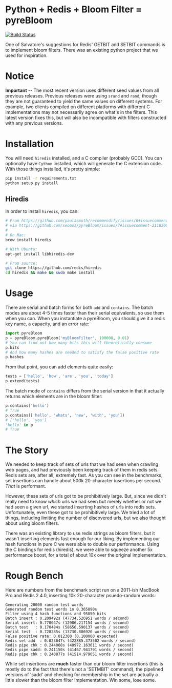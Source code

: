 Python + Redis + Bloom Filter = pyreBloom
=====================================================
[![Build Status](https://travis-ci.org/seomoz/pyreBloom.svg?branch=linting)](https://travis-ci.org/seomoz/pyreBloom)

One of Salvatore's suggestions for Redis' GETBIT and SETBIT commands is to
implement bloom filters. There was an existing python project that we used
for inspiration.

Notice
======
__Important__ -- The most recent version uses different seed values from all
previous releases. Previous releases were using `srand` and `rand`, though they
are not guaranteed to yield the same values on different systems. For example,
two clients compiled on different platforms with different C implementations
may not necessarily agree on what's in the filters. This latest version fixes
this, but will also be incompatible with filters constructed with any previous
versions.

Installation
============

You will need `hiredis` installed, and a C compiler (probably GCC). You can
optionally have `Cython` installed, which will generate the C extension code.
With those things installed, it's pretty simple:

```bash
pip install -r requirements.txt
python setup.py install
```

Hiredis
-------
In order to install `hiredis`, you can:

```bash
# From https://github.com/paulasmuth/recommendify/issues/6#issuecomment-4496616
# via https://github.com/seomoz/pyreBloom/issues/7#issuecomment-21182063
#
# On Mac:
brew install hiredis

# With Ubuntu:
apt-get install libhiredis-dev

# From source:
git clone https://github.com/redis/hiredis
cd hiredis && make && sudo make install
```

Usage
=====

There are serial and batch forms for both `add` and `contains`. The batch 
modes are about 4-5 times faster than their serial equivalents, so use them
when you can. When you instantiate a pyreBloom, you should give it a redis
key name, a capacity, and an error rate:

```python
import pyreBloom
p = pyreBloom.pyreBloom('myBloomFilter', 100000, 0.01)
# You can find out how many bits this will theoretically consume
p.bits
# And how many hashes are needed to satisfy the false positive rate
p.hashes
```

From that point, you can add elements quite easily:

```python
tests = ['hello', 'how', 'are', 'you', 'today']
p.extend(tests)
```

The batch mode of `contains` differs from the serial version in that it actually
returns which elements are in the bloom filter:

```python
p.contains('hello')
# True
p.contains(['hello', 'whats', 'new', 'with', 'you'])
# ['hello', 'you']
'hello' in p
# True
```

The Story
=========

We needed to keep track of sets of urls that we had seen when crawling web
pages, and had previously been keeping track of them in redis sets. Redis 
sets are, after all, extremely fast. As you can see in the benchmarks, set
insertions can handle about 500k 20-character insertions per second. _That_
is performant.

However, these sets of urls got to be prohibitively large. But, since we 
didn't really need to know _which_ urls we had seen but merely whether or
not we had seen a given url, we started inserting hashes of urls into redis
sets. Unfortunately, even these got to be prohibitively large. We tried a
lot of things, including limiting the number of discovered urls, but we 
also thought about using bloom filters.

There was an existing library to use redis strings as bloom filters, but it
wasn't inserting elements fast enough for our liking. By implementing our
hash functions in pure C we were able to double our performance. Using the 
C bindings for redis (hiredis), we were able to squeeze another 5x performance
boost, for a total of about 10x over the original implementation.

Rough Bench
===========

Here are numbers from the benchmark script run on a 2011-ish MacBook Pro
and Redis 2.4.0, inserting 10k 20-character psuedo-random words:

	Generating 20000 random test words
	Generated random test words in 0.365890s
	Filter using 4 hash functions and 95850 bits
	Batch insert : 0.209492s (47734.526951 words / second)
	Serial insert: 0.770047s (12986.217154 words / second)
	Batch test   : 0.170484s (58656.590137 words / second)
	Serial test  : 0.728285s (13730.886920 words / second)
	False positive rate: 0.012300 (0.100000 expected)
	Redis set add  : 0.023647s (422885.373502 words / second)
	Redis pipe chk : 0.244068s (40972.163611 words / second)
	Redis pipe sadd: 0.241150s (41467.941791 words / second)
	Redis pipe chk : 0.240877s (41514.979051 words / second)

While set insertions are __much__ faster than our bloom filter insertions
(this is mostly do to the fact that there's not a 'SETMBIT' command), the
pipelined versions of 'sadd' and checking for membership in the set are
actually a little slower than the bloom filter implementation. Win some, 
lose some.

